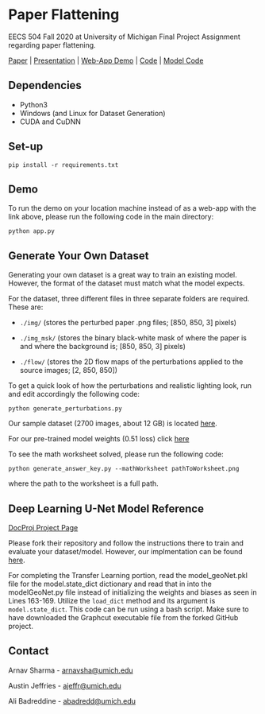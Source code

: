 # Paper Flattening
EECS 504 Fall 2020 at University of Michigan Final Project Assignment regarding paper flattening.

[Paper](https://github.com/arnavsharma/the-flatteners/blob/main/Paper/EECS_504_Project_Paper%20-%20The%20Flatteners.pdf) | [Presentation](https://github.com/arnavsharma/the-flatteners/blob/main/Paper/EECS%20504%20Presentation.pdf) | [Web-App Demo](https://shrouded-temple-50673.herokuapp.com/) | [Code](https://github.com/arnavsharma/the-flatteners)  | [Model Code](https://github.com/ajeffries0492/DocProj)

## Dependencies

* Python3
* Windows (and Linux for Dataset Generation)
* CUDA and CuDNN

## Set-up
`pip install -r requirements.txt`

## Demo
To run the demo on your location machine instead of as a web-app with the link above, please run the following code in the main directory:

`python app.py`

## Generate Your Own Dataset
Generating your own dataset is a great way to train an existing model. However, the format of the dataset must match what the model expects.

For the dataset, three different files in three separate folders are required. These are:

* `./img/` (stores the perturbed paper .png files; [850, 850, 3] pixels)

* `./img_msk/` (stores the binary black-white mask of where the paper is and where the background is; [850, 850, 3] pixels)

* `./flow/` (stores the 2D flow maps of the perturbations applied to the source images; [2, 850, 850])

To get a quick look of how the perturbations and realistic lighting look, run and edit accordingly the following code:

`python generate_perturbations.py`

Our sample dataset (2700 images, about 12 GB) is located [here](https://drive.google.com/file/d/1CA6YbR_N1gXBOYSqL5V9Zih7dudRGMLk/view?usp=sharing).

For our pre-trained model weights (0.51 loss) click [here](https://drive.google.com/file/d/1rZ_z5i-SIRdtDSndlQHzPZ_7J6raa5sl/view?usp=sharing)

To see the math worksheet solved, please run the following code:

`python generate_answer_key.py --mathWorksheet pathToWorksheet.png`

where the path to the worksheet is a full path.


## Deep Learning U-Net Model Reference
[DocProj Project Page](https://xiaoyu258.github.io/projects/docproj/)

Please fork their repository and follow the instructions there to train and evaluate your dataset/model. However, our implmentation can be found [here](https://github.com/ajeffries0492/DocProj).

For completing the Transfer Learning portion, read the model_geoNet.pkl file for the model.state_dict dictionary and read that in into the modelGeoNet.py file instead of initializing the weights and biases as seen in Lines 163-169. Utilize the `load_dict` method and its argument is `model.state_dict`. This code can be run using a bash script. Make sure to have downloaded the Graphcut executable file from the forked GitHub project.

## Contact
Arnav Sharma - arnavsha@umich.edu

Austin Jeffries - ajeffr@umich.edu

Ali Badreddine - abadredd@umich.edu
